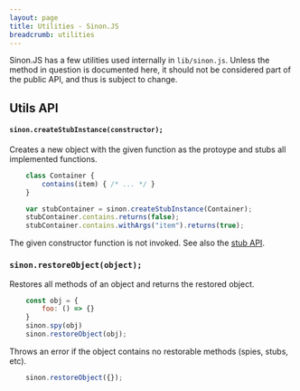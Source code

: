 ```yaml
---
layout: page
title: Utilities - Sinon.JS
breadcrumb: utilities
---
```


Sinon.JS has a few utilities used internally in `lib/sinon.js`. Unless the method in question is documented here, it should not be considered part of the public API, and thus is subject to change.

## Utils API

#### `sinon.createStubInstance(constructor);`

Creates a new object with the given function as the protoype and stubs all implemented functions.

```javascript
    class Container {
        contains(item) { /* ... */ }
    }

    var stubContainer = sinon.createStubInstance(Container);
    stubContainer.contains.returns(false);
    stubContainer.contains.withArgs("item").returns(true);
```

The given constructor function is not invoked. See also the [stub API](../stubs).

### `sinon.restoreObject(object);`

Restores all methods of an object and returns the restored object.

```javascript
    const obj = {
        foo: () => {}
    }
    sinon.spy(obj)
    sinon.restoreObject(obj);
```

Throws an error if the object contains no restorable methods (spies, stubs, etc).

```javascript
    sinon.restoreObject({});
```